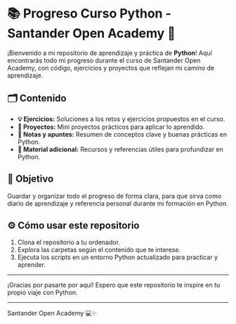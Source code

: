 # 📚 Progreso Curso Python - Santander Open Academy 🐍

¡Bienvenido a mi repositorio de aprendizaje y práctica de **Python**! Aquí encontrarás todo mi progreso durante el curso de Santander Open Academy, con código, ejercicios y proyectos que reflejan mi camino de aprendizaje.

## 🗂️ Contenido

- **💡 Ejercicios:** Soluciones a los retos y ejercicios propuestos en el curso.
- **🚀 Proyectos:** Mini proyectos prácticos para aplicar lo aprendido.
- **📝 Notas y apuntes:** Resumen de conceptos clave y buenas prácticas en Python.
- **📖 Material adicional:** Recursos y referencias útiles para profundizar en Python.

## 🎯 Objetivo

Guardar y organizar todo el progreso de forma clara, para que sirva como diario de aprendizaje y referencia personal durante mi formación en Python.

## ⚙️ Cómo usar este repositorio

1. Clona el repositorio a tu ordenador.
2. Explora las carpetas según el contenido que te interese.
3. Ejecuta los scripts en un entorno Python actualizado para practicar y aprender.

---

¡Gracias por pasarte por aquí! Espero que este repositorio te inspire en tu propio viaje con Python.

---

Santander Open Academy 💻✨
